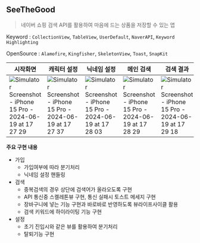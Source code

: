 ## SeeTheGood
> 네이버 쇼핑 검색 API를 활용하여 마음에 드는 상품을 저장할 수 있는 앱

Keyword : `CollectionView`, `TableView`, `UserDefault`, `NaverAPI`, `Keyword Highlighting`

OpenSource : `Alamofire`, `Kingfisher`, `SkeletonView`, `Toast`, `SnapKit`

| 시작화면 | 캐릭터 설정 | 닉네임 설정 | 메인 검색 | 검색 결과 | 설정 |
|--|--|--|--|--|--|
|![Simulator Screenshot - iPhone 15 Pro - 2024-06-19 at 17 27 29](https://github.com/Hminchae/SeeTheGood/assets/103357078/2e641339-a369-456f-a82b-d3bcc24866c6) | ![Simulator Screenshot - iPhone 15 Pro - 2024-06-19 at 17 27 37](https://github.com/Hminchae/SeeTheGood/assets/103357078/8e5aa252-8b9b-43c1-995e-517652755f7c) | ![Simulator Screenshot - iPhone 15 Pro - 2024-06-19 at 17 28 03](https://github.com/Hminchae/SeeTheGood/assets/103357078/02566a21-56b9-4423-8b4a-f80c894fbbe8) | ![Simulator Screenshot - iPhone 15 Pro - 2024-06-19 at 17 28 29](https://github.com/Hminchae/SeeTheGood/assets/103357078/3a76c28e-3195-4928-85fc-0e20ef7812df) | ![Simulator Screenshot - iPhone 15 Pro - 2024-06-19 at 17 29 18](https://github.com/Hminchae/SeeTheGood/assets/103357078/aaf1068b-235c-4d01-b9ac-e055ceb5ed01) | ![Simulator Screenshot - iPhone 15 Pro - 2024-06-19 at 17 28 51](https://github.com/Hminchae/SeeTheGood/assets/103357078/a72099ec-a0af-4619-ac38-42ec5be50fd0)

**주요 구현 내용**
- 가입
  - 가입여부에 따라 분기처리
  - 닉네임 설정 핸들링
- 검색
  - 중복검색의 경우 상단에 검색어가 올라오도록 구현
  - API 통신중 스켈레톤뷰 구현, 통신 실패시 토스트 메세지 구현
  - 장바구니에 넣는 기능 구현과 바로바로 반영하도록 뷰라이프사이클 활용
  - 검색 키워드에 하이라이팅 기능 구현
- 설정
  - 초기 진입시와 같은 뷰를 활용하여 분기처리
  - 탈퇴기능 구현 
